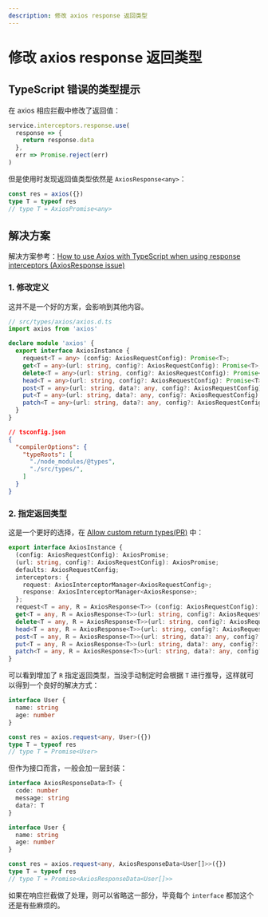 ```yaml
---
description: 修改 axios response 返回类型
---
```


# 修改 axios response 返回类型

## TypeScript 错误的类型提示

在 axios 相应拦截中修改了返回值：

```ts
service.interceptors.response.use(
  response => {
    return response.data
  }, 
  err => Promise.reject(err)
)
```

但是使用时发现返回值类型依然是 `AxiosResponse<any>`：

```ts
const res = axios({})
type T = typeof res
// type T = AxiosPromise<any>
```

## 解决方案

解决方案参考：[How to use Axios with TypeScript when using response interceptors (AxiosResponse issue)](https://github.com/axios/axios/issues/1510)

### 1. 修改定义

这并不是一个好的方案，会影响到其他内容。

```ts
// src/types/axios/axios.d.ts
import axios from 'axios'

declare module 'axios' {
  export interface AxiosInstance {
    request<T = any> (config: AxiosRequestConfig): Promise<T>;
    get<T = any>(url: string, config?: AxiosRequestConfig): Promise<T>;
    delete<T = any>(url: string, config?: AxiosRequestConfig): Promise<T>;
    head<T = any>(url: string, config?: AxiosRequestConfig): Promise<T>;
    post<T = any>(url: string, data?: any, config?: AxiosRequestConfig): Promise<T>;
    put<T = any>(url: string, data?: any, config?: AxiosRequestConfig): Promise<T>;
    patch<T = any>(url: string, data?: any, config?: AxiosRequestConfig): Promise<T>;
  }
}
```

```json
// tsconfig.json
{
  "compilerOptions": {
    "typeRoots": [
      "./node_modules/@types",
      "./src/types/",
    ]
  }
}
```

### 2. 指定返回类型

这是一个更好的选择，在 [Allow custom return types(PR)](https://github.com/axios/axios/pull/1605) 中：

```ts
export interface AxiosInstance {
  (config: AxiosRequestConfig): AxiosPromise;
  (url: string, config?: AxiosRequestConfig): AxiosPromise;
  defaults: AxiosRequestConfig;
  interceptors: {
    request: AxiosInterceptorManager<AxiosRequestConfig>;
    response: AxiosInterceptorManager<AxiosResponse>;
  };
  request<T = any, R = AxiosResponse<T>> (config: AxiosRequestConfig): Promise<R>;
  get<T = any, R = AxiosResponse<T>>(url: string, config?: AxiosRequestConfig): Promise<R>;
  delete<T = any, R = AxiosResponse<T>>(url: string, config?: AxiosRequestConfig): Promise<R>;
  head<T = any, R = AxiosResponse<T>>(url: string, config?: AxiosRequestConfig): Promise<R>;
  post<T = any, R = AxiosResponse<T>>(url: string, data?: any, config?: AxiosRequestConfig): Promise<R>;
  put<T = any, R = AxiosResponse<T>>(url: string, data?: any, config?: AxiosRequestConfig): Promise<R>;
  patch<T = any, R = AxiosResponse<T>>(url: string, data?: any, config?: AxiosRequestConfig): Promise<R>;
}
```

可以看到增加了 `R` 指定返回类型，当没手动制定时会根据 `T` 进行推导，这样就可以得到一个良好的解决方式：

```ts
interface User {
  name: string
  age: number
}

const res = axios.request<any, User>({})
type T = typeof res
// type T = Promise<User>
```

但作为接口而言，一般会加一层封装：

```ts
interface AxiosResponseData<T> {
  code: number
  message: string
  data?: T
}

interface User {
  name: string
  age: number
}

const res = axios.request<any, AxiosResponseData<User[]>>({})
type T = typeof res
// type T = Promise<AxiosResponseData<User[]>>
```

如果在响应拦截做了处理，则可以省略这一部分，毕竟每个 `interface` 都加这个还是有些麻烦的。
